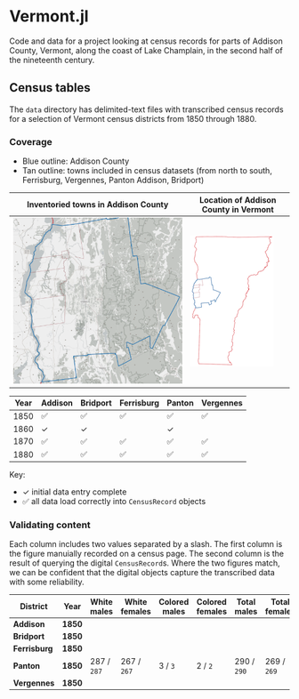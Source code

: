 # Vermont.jl

Code and data for a project looking at census records for parts of Addison County, Vermont, along the coast of Lake Champlain, in the second half of the nineteenth century.

## Census tables

The `data` directory has delimited-text files with transcribed census records for a selection of Vermont census districts from 1850 through 1880. 


### Coverage

- Blue outline: Addison County
- Tan outline: towns included in census datasets (from north to south, Ferrisburg, Vergennes, Panton Addison, Bridport)


| Inventoried towns in Addison County | Location of Addison County in Vermont |
| --- | --- |
|  ![](./addison-county-small.png) | ![](./map-key-small.png) |





| Year | Addison | Bridport | Ferrisburg | Panton | Vergennes |
| --- | --- | --- | --- | --- | --- |
| 1850 |✅|✅|✅|✅| ✅|
| 1860 |✓| ✓ ||✓||
| 1870 |✅| ✅ | ✅ |✅| ✅|
| 1880 |✅|✅|✅|✅|✅|

Key: 
- ✓  initial data entry complete
- ✅ all data load correctly into `CensusRecord` objects



### Validating content

Each column includes two values separated by a slash. The first column is the figure manuially recorded on a census page. The second column is the result of querying the digital `CensusRecord`s. Where the two figures match, we can be confident that the digital objects capture the transcribed data with some reliability.

| District | Year | White males | White females | Colored males | Colored females | Total males | Total females | Aggregate |
| --- | --- | --- | --- | --- | --- | --- | --- | --- |
| **Addison** | **1850** |  ||  |  | |  |  |
| **Bridport** | **1850** |  ||  |  | |  |  |
| **Ferrisburg** | **1850** |  ||  |  | |  |  |
| **Panton** | **1850** | 287 / `287` | 267 / `267` | 3 / `3` | 2 / `2` | 290 / `290` | 269 / `269` | 559 / `559`| 
| **Vergennes** | **1850** |  ||  |  | |  |  |